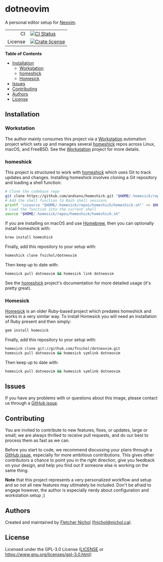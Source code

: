 # dotneovim

A personal editor setup for [Neovim].

|         |                                           |
| ------: | ----------------------------------------- |
|      CI | [![CI Status][badge-ci-overall]][ci]      |
| License | [![Crate license][badge-license]][github] |

**Table of Contents**

<!-- toc -->

- [Installation](#installation)
  - [Workstation](#workstation)
  - [homeshick](#homeshick)
  - [Homesick](#homesick)
- [Issues](#issues)
- [Contributing](#contributing)
- [Authors](#authors)
- [License](#license)

<!-- tocstop -->

## Installation

### Workstation

The author mainly consumes this project via a [Workstation] automation project
which sets up and manages several [homeshick] repos across Linux, macOS, and
FreeBSD. See the [Workstation] project for more details.

### homeshick

This project is structured to work with [homeshick] which uses Git to track
updates and changes. Installing homeshick involves cloning a Git repository and
loading a shell function:

```sh
# Clone the codebase repo
git clone https://github.com/andsens/homeshick.git "$HOME/.homesick/repos/homeshick"
# Add the shell function to Bash shell sessions
printf '\nsource "$HOME/.homesick/repos/homeshick/homeshick.sh"' >> $HOME/.bashrc
# Load the function into the current shell
source "$HOME/.homesick/repos/homeshick/homeshick.sh"
```

If you are installing on macOS and use [Homebrew], then you can optionally
install homeshick with:

```sh
brew install homeshick
```

Finally, add this repository to your setup with:

```sh
homeshick clone fnichol/dotneovim
```

Then keep up to date with:

```sh
homesick pull dotneovim && homesick link dotneovim
```

See the [homeshick] project's documentation for more detailed usage (it's pretty
great).

### Homesick

[Homesick] is an older Ruby-based project which predates homeshick and works in
a very similar way. To install Homesick you will need an installation of Ruby
present and then simply:

```sh
gem install homesick
```

Finally, add this repository to your setup with:

```sh
homesick clone git://github.com/fnichol/dotneovim.git
homesick pull dotneovim && homesick symlink dotneovim
```

Then keep up to date with:

```sh
homesick pull dotneovim && homesick symlink dotneovim
```

## Issues

If you have any problems with or questions about this image, please contact us
through a [GitHub issue][issues].

## Contributing

You are invited to contribute to new features, fixes, or updates, large or
small; we are always thrilled to receive pull requests, and do our best to
process them as fast as we can.

Before you start to code, we recommend discussing your plans through a [GitHub
issue][issues], especially for more ambitious contributions. This gives other
contributors a chance to point you in the right direction, give you feedback on
your design, and help you find out if someone else is working on the same thing.

**Note** that this project represents a very personalized workflow and setup and
so not all new features may ultimately be included. Don't be afraid to engage
however, the author is especially nerdy about configuration and workstation
setup ;)

## Authors

Created and maintained by [Fletcher Nichol][fnichol] (<fnichol@nichol.ca>).

## License

Licensed under the GPL-3.0 License  ([LICENSE][license] or
<https://www.gnu.org/licenses/gpl-3.0.html>)

[badge-ci-overall]:
  https://img.shields.io/cirrus/github/fnichol/dotneovim.svg?style=flat-square
[badge-license]:
  https://img.shields.io/github/license/fnichol/dotneovim?style=flat-square
[ci]: https://cirrus-ci.com/github/fnichol/dotneovim
[fnichol]: https://github.com/fnichol
[github]: https://github.com/fnichol/dotneovim
[homebrew]: https://brew.sh/
[homeshick]: https://github.com/andsens/homeshick
[homesick]: https://rubygems.org/gems/homesick
[issues]: https://github.com/fnichol/dotneovim/issues
[license]: https://github.com/fnichol/dotneovim/blob/master/LICENSE
[neovim]: https://neovim.io/
[workstation]: https://github.com/fnichol/workstation
